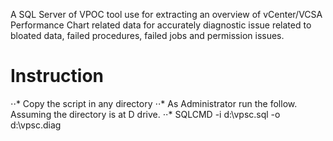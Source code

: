 A SQL Server of VPOC tool use for extracting an overview of vCenter/VCSA Performance Chart related data for accurately diagnostic issue related to bloated data, failed procedures, failed jobs and permission issues.

# Instruction
 ⋅⋅* Copy the script in any directory
 ⋅⋅*   As Administrator run the follow. Assuming the directory is at D drive.
 ⋅⋅*     SQLCMD -i d:\vpsc.sql -o d:\vpsc.diag
